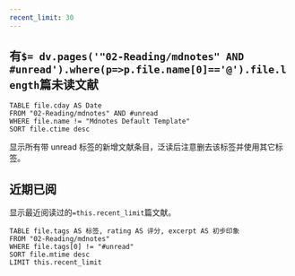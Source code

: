 ```yaml
---
recent_limit: 30
---
```


## 有`$= dv.pages('"02-Reading/mdnotes" AND #unread').where(p=>p.file.name[0]=='@').file.length`篇未读文献

```dataview
TABLE file.cday AS Date
FROM "02-Reading/mdnotes" AND #unread
WHERE file.name != "Mdnotes Default Template"
SORT file.ctime desc
```

显示所有带 unread 标签的新增文献条目，泛读后注意删去该标签并使用其它标签。


## 近期已阅
显示最近阅读过的`=this.recent_limit`篇文献。

```dataview
TABLE file.tags AS 标签, rating AS 评分, excerpt AS 初步印象
FROM "02-Reading/mdnotes"
WHERE file.tags[0] != "#unread"
SORT file.mtime desc
LIMIT this.recent_limit
```


